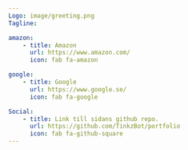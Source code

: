 ```yaml
---
Logo: image/greeting.png
Tagline:

amazon:
    - title: Amazon
      url: https://www.amazon.com/
      icon: fab fa-amazon

google:
    - title: Google
      url: https://www.google.se/
      icon: fab fa-google

Social:
    - title: Link till sidans github repo.
      url: https://github.com/TinkzBot/portfolio
      icon: fab fa-github-square
---
```

